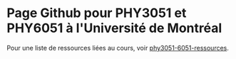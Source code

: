# Page Github pour PHY3051 et PHY6051 à l'Université de Montréal

Pour une liste de ressources liées au cours, voir [phy3051-6051-ressources](https://github.com/vandalt/phy3051-6051-ressources/).
